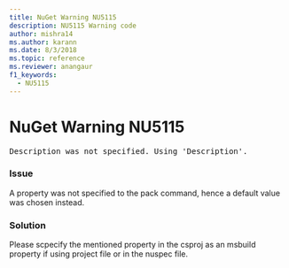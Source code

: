 ```yaml
---
title: NuGet Warning NU5115
description: NU5115 Warning code
author: mishra14
ms.author: karann
ms.date: 8/3/2018
ms.topic: reference
ms.reviewer: anangaur
f1_keywords: 
  - NU5115
---
```


# NuGet Warning NU5115
<pre>Description was not specified. Using 'Description'.</pre>

### Issue

A property was not specified to the pack command, hence a default value was chosen instead.


### Solution

Please scpecify the mentioned property in the csproj as an msbuild property if using project file or in the nuspec file.

